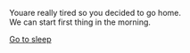 Youare really tired so you decided to go home.  
We can start first thing in the morning.  

[Go to sleep](../morning.md)
